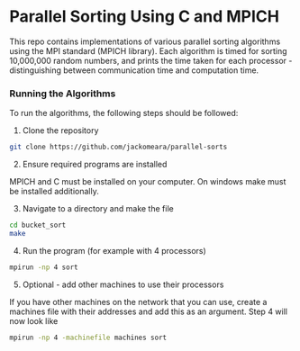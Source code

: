 # Parallel Sorting Using C and MPICH

This repo contains implementations of various parallel sorting algorithms using the MPI standard (MPICH library). Each algorithm is timed for sorting 10,000,000 random numbers, and prints the time taken for each processor - distinguishing between communication time and computation time.

### Running the Algorithms

To run the algorithms, the following steps should be followed:

1. Clone the repository

```bash
git clone https://github.com/jackomeara/parallel-sorts
```

2. Ensure required programs are installed

MPICH and C must be installed on your computer.
On windows make must be installed additionally.

3. Navigate to a directory and make the file

```bash
cd bucket_sort
make
```

4. Run the program (for example with 4 processors)

```bash
mpirun -np 4 sort
```

5. Optional - add other machines to use their processors

If you have other machines on the network that you can use, create a machines file with their addresses and add this as an argument. Step 4 will now look like

```bash
mpirun -np 4 -machinefile machines sort
```
